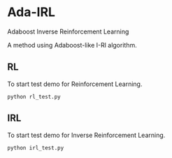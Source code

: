 # Ada-IRL
Adaboost Inverse Reinforcement Learning

A method using Adaboost-like I-Rl algorithm.

## RL
To start test demo for Reinforcement Learning.
```
python rl_test.py
```
## IRL
To start test demo for Inverse Reinforcement Learning.
```
python irl_test.py
```
